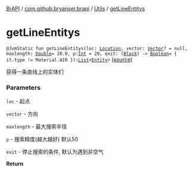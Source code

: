 [BrAPI](../../index.md) / [com.github.bryanser.brapi](../index.md) / [Utils](index.md) / [getLineEntitys](./get-line-entitys.md)

# getLineEntitys

`@JvmStatic fun getLineEntitys(loc: `[`Location`](https://hub.spigotmc.org/javadocs/spigot/org/bukkit/Location.html)`, vector: `[`Vector`](https://hub.spigotmc.org/javadocs/spigot/org/bukkit/util/Vector.html)`? = null, maxlength: `[`Double`](https://kotlinlang.org/api/latest/jvm/stdlib/kotlin/-double/index.html)` = 20.0, ρ: `[`Int`](https://kotlinlang.org/api/latest/jvm/stdlib/kotlin/-int/index.html)` = 20, exit: (`[`Block`](https://hub.spigotmc.org/javadocs/spigot/org/bukkit/block/Block.html)`) -> `[`Boolean`](https://kotlinlang.org/api/latest/jvm/stdlib/kotlin/-boolean/index.html)` = { it.type != Material.AIR }): `[`List`](https://kotlinlang.org/api/latest/jvm/stdlib/kotlin.collections/-list/index.html)`<`[`Entity`](https://hub.spigotmc.org/javadocs/spigot/org/bukkit/entity/Entity.html)`>` [(source)](https://github.com/BryanSer/BrAPI/blob/ver-kotlin/src/main/kotlin/com/github/bryanser/brapi/Utils.kt#L289)

获得一条直线上的实体们

### Parameters

`loc` - 起点

`vector` - 方向

`maxlength` - 最大搜索半径

`ρ` - 搜索精度(越大越好) 默认50

`exit` - 停止搜索的条件, 默认为遇到非空气

**Return**

